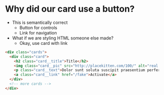 # Why did our card use a button?

- This is semantically correct
  - Button for controls
  - Link for navigation
- What if we are styling HTML someone else made?
  - Okay, use card with link

```html
<div class="cards">
  <div class="card">
    <h2 class="card__title">Title</h2>
    <img class="card__pic" src="http://placekitten.com/100/" alt="real text here">
    <p class="card__text">Dolor sunt soluta suscipit praesentium perferendis. Expedita pariatur</p>
    <a class="card__link" href="/fake">Activate</a>
  </div>
  <!-- more cards -->
</div>
```
